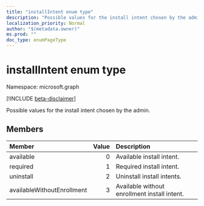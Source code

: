 ```yaml
---
title: "installIntent enum type"
description: "Possible values for the install intent chosen by the admin."
localization_priority: Normal
author: "$(metadata.owner)"
ms.prod: ""
doc_type: enumPageType
---
```


# installIntent enum type

Namespace: microsoft.graph

[!INCLUDE [beta-disclaimer](../../includes/beta-disclaimer.md)]

Possible values for the install intent chosen by the admin.

## Members

| Member                     | Value | Description                                  |
| :------------------------- | ----: | :------------------------------------------- |
| available                  | 0     | Available install intent.                    |
| required                   | 1     | Required install intent.                     |
| uninstall                  | 2     | Uninstall install intents.                   |
| availableWithoutEnrollment | 3     | Available without enrollment install intent. |
